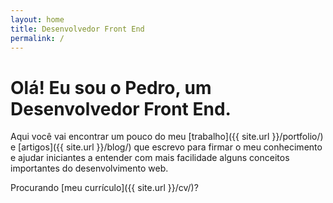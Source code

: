 ```yaml
---
layout: home
title: Desenvolvedor Front End
permalink: /
---
```


# Olá! Eu sou o Pedro, um Desenvolvedor Front End.

Aqui você vai encontrar um pouco do meu [trabalho]({{ site.url }}/portfolio/) e [artigos]({{ site.url }}/blog/) que escrevo para firmar o meu conhecimento e ajudar iniciantes a entender com mais facilidade alguns conceitos importantes do desenvolvimento web.

Procurando [meu currículo]({{ site.url }}/cv/)?
